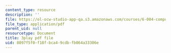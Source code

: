 ```yaml
---
content_type: resource
description: ''
file: https://ol-ocw-studio-app-qa.s3.amazonaws.com/courses/6-004-computation-structures-spring-2017/8097f5f0f18fbca49cdbfb064a33306e_d4Auh7uWEjY.pdf
file_type: application/pdf
parent_uid: null
resourcetype: Document
title: 3play pdf file
uid: 8097f5f0-f18f-bca4-9cdb-fb064a33306e
---
```

